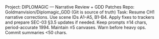 Project: DIPLOMAGIC — Narrative Review + GDD Patches
Repo: Goldmanvision/Diplomagic_GDD (Git is source of truth)
Task: Resume CH1 narrative corrections. Use scene IDs A1–A5, B1–B4. Apply fixes to trackers and prepare SEC-03 §3.5 updates if needed. Keep prompts ≤14 chars, period-accurate 1994. Maintain ≤5 canvases. Warn before heavy ops. Commit summaries <50 chars.
